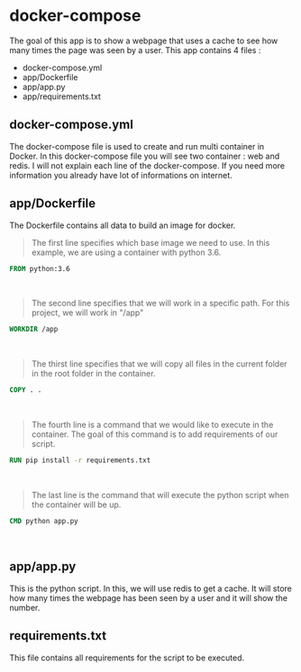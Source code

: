 # docker-compose

The goal of this app is to show a webpage that uses a cache to see how many times the page was seen by a user.
This app contains 4 files :
- docker-compose.yml
- app/Dockerfile
- app/app.py
- app/requirements.txt
&nbsp;
## docker-compose.yml
The docker-compose file is used to create and run multi container in Docker.
In this docker-compose file you will see two container : web and redis. I will not explain each line of the docker-compose. If you need more information you already have lot of informations on internet.
&nbsp;
## app/Dockerfile
The Dockerfile contains all data to build an image for docker.
> The first line specifies which base image we need to use. In this example, we are using a container with python 3.6.
```dockerfile
FROM python:3.6
```
&nbsp;
> The second line specifies that we will work in a specific path. For this project, we will work in "/app"
```dockerfile
WORKDIR /app
```
&nbsp;
> The thirst line specifies that we will copy all files in the current folder in the root folder in the container.
```dockerfile
COPY . .
```
&nbsp;
> The fourth line is a command that we would like to execute in the container. The goal of this command is to add requirements of our script.
```dockerfile
RUN pip install -r requirements.txt
```
&nbsp;
> The last line is the command that will execute the python script when the container will be up.
```dockerfile
CMD python app.py
```
&nbsp;
## app/app.py
This is the python script. In this, we will use redis to get a cache. It will store how many times the webpage has been seen by a user and it will show the number.
&nbsp;
## requirements.txt
This file contains all requirements for the script to be executed.
